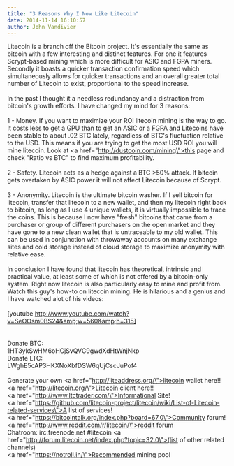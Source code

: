 ```yaml
---
title: "3 Reasons Why I Now Like Litecoin"
date: 2014-11-14 16:10:57
author: John Vandivier
---
```




Litecoin is a branch off the Bitcoin project. It's essentially the same as bitcoin with a few interesting and distinct features. For one it features Scrypt-based mining which is more difficult for ASIC and FGPA miners. Secondly it boasts a quicker transaction confirmation speed which simultaneously allows for quicker transactions and an overall greater total number of Litecoin to exist, proportional to the speed increase.<br /><br />In the past I thought it a needless redundancy and a distraction from bitcoin's growth efforts. I have changed my mind for 3 reasons:<br /><br />1 - Money. If you want to maximize your ROI litecoin mining is the way to go. It costs less to get a GPU than to get an ASIC or a FGPA and Litecoins have been stable to about .02 BTC lately, regardless of BTC's fluctuation relative to the USD. This means if you are trying to get the most USD ROI you will mine litecoin. Look at <a href=\"http://dustcoin.com/mining\">this page</a> and check \"Ratio vs BTC\" to find maximum profitability.<br /><br />2 - Safety. Litecoin acts as a hedge against a BTC &gt;50% attack. If bitcoin gets overtaken by ASIC power it will not affect Litecoin because of Scrypt.<br /><br />3 - Anonymity. Litecoin is the ultimate bitcoin washer. If I sell bitcoin for litecoin, transfer that litecoin to a new wallet, and then my litecoin right back to bitcoin, as long as I use 4 unique wallets, it is virtually impossible to trace the coins. This is because I now have \"fresh\" bitcoins that came from a purchaser or group of different purchasers on the open market and they have gone to a new clean wallet that is untraceable to my old wallet. This can be used in conjunction with throwaway accounts on many exchange sites and cold storage instead of cloud storage to maximize anonymity with relative ease.<br /><br />In conclusion I have found that litecoin has theoretical, intrinsic and practical value, at least some of which is not offered by a bitcoin-only system. Right now litecoin is also particularly easy to mine and profit from. Watch this guy's how-to on litecoin mining. He is hilarious and a genius and I have watched alot of his videos:<br /><br />[youtube http://www.youtube.com/watch?v=SeOOsm0BS24&amp;w=560&amp;h=315]<br /><br /><br />Donate BTC:<br />1HT3ykSwHM6oHCjSvQVC9gwdXdHtWnjNkp<br />Donate LTC:<br />LWghE5cAP3HKXNoXbfDSW6qUjCscJuPof4<br /><br />Generate your own <a href=\"http://liteaddress.org/\">litecoin wallet here!!</a><br /><a href=\"http://litecoin.org/\">Litecoin client here!!</a><br /><a href=\"http://www.ltctrader.com/\">Informational Site!</a><br /><a href=\"https://github.com/litecoin-project/litecoin/wiki/List-of-Litecoin-related-services\">A list of services!</a><br /><a href=\"https://bitcointalk.org/index.php?board=67.0\">Community forum!</a><br /><a href=\"http://www.reddit.com/r/litecoin/\">reddit forum</a><br />Chatroom: irc.freenode.net #litecoin <a href=\"http://forum.litecoin.net/index.php?topic=32.0\">(list of other related channels)</a><br /><a href=\"https://notroll.in/\">Recommended mining pool</a>